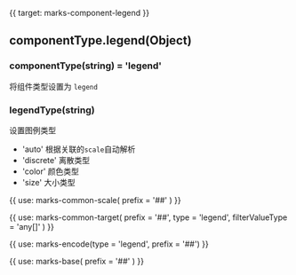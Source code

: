 {{ target: marks-component-legend }}

## componentType.legend(Object)

### componentType(string) = 'legend'

将组件类型设置为 `legend`

### legendType(string)

设置图例类型

- 'auto' 根据关联的`scale`自动解析
- 'discrete' 离散类型
- 'color' 颜色类型
- 'size' 大小类型

{{ use: marks-common-scale( prefix = '##' ) }}

{{ use: marks-common-target(
  prefix = '##',
  type = 'legend',
  filterValueType = 'any[]'
) }}

{{ use: marks-encode(type = 'legend', prefix = '##') }}

{{ use: marks-base( prefix = '##' ) }}
